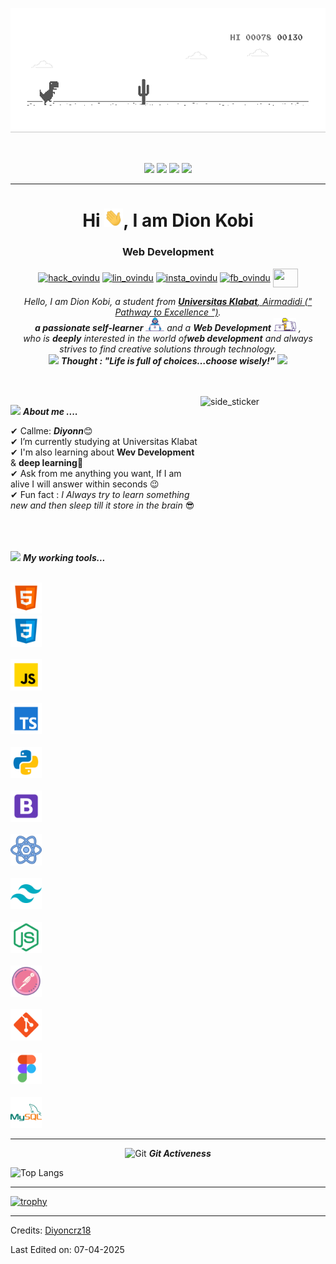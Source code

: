 <p align="center">
  <img src="https://github.com/Diyoncrz18/AssetCodeIcon/blob/main/Assets/dino.gif" height="200"/>
</p>
<br>

<p align="left"> 
 </p>
 <p align="center">
<img src="https://img.shields.io/badge/Age-18-blue" />
  <img src="https://img.shields.io/badge/Focus-Web%20Development-brightgreen" />
  <img src="https://img.shields.io/badge/Lives-Airmadidi%20-success" />
  <img src="https://img.shields.io/badge/Languages-Indonesia%20%26%20English-brightgreen" />
</p>
<hr>
<h1 align="center">Hi <img src="https://github.com/Diyoncrz18/AssetCodeIcon/blob/main/Assets/Hi.gif" width="30px">, I am Dion Kobi </h1>
<h3 align="center">Web Development </h3>
<p align="center">
<a href="https://www.hackerrank.com/profile/dkobi16" target="blank"><img align="center" src="https://cdn.worldvectorlogo.com/logos/hackerrank.svg" alt="hack_ovindu" height="30" width="40" /></a>
<a href="https://www.linkedin.com/in/dion-kobi-b1186b312/" target="blank"><img align="center" src="https://res.cloudinary.com/dzsvjyxrf/image/upload/v1744011128/linkedin_xjfgzq.png" alt="lin_ovindu" height="30" width="40" /></a>  
<a href="https://www.instagram.com/diyoncrz_/" target="blank"><img align="center" src="https://res.cloudinary.com/dzsvjyxrf/image/upload/v1744010926/instagram_fyx3d4.png" alt="insta_ovindu" height="30" width="40" /></a>
<a href="https://web.facebook.com/profile.php?id=100009843961085" target="blank"><img align="center" src="https://res.cloudinary.com/dzsvjyxrf/image/upload/v1744011127/facebook_lrildg.png" alt="fb_ovindu" height="30" width="40" /></a>
 <a href = "mailto: dkobi16@gmail.com"><img align="center" src="https://res.cloudinary.com/dzsvjyxrf/image/upload/v1744011128/gmail_om88mz.png" height="30" width="40" /></a>
</p>
</p>

<p align="center">
  <em>
    Hello, I am Dion Kobi, a student from <a href="https://uom.lk/"> <b>Universitas Klabat</b>, Airmadidi (" Pathway to Excellence ")</a>. <br>
    <b>a passionate self-learner</b> <img src="https://github.com/Diyoncrz18/AssetCodeIcon/blob/main/Assets/Developer.gif" width="30px"> and a <b>Web Development</b>&nbsp;<img src="https://github.com/Diyoncrz18/AssetCodeIcon/blob/main/Assets/Designer.gif" width="36px">&nbsp,<br>who is <b>deeply</b>
    interested in the world of<b>web development</b> and always strives to find creative solutions through technology.
  </em> 
  <br>
  <img src="https://media.giphy.com/media/gH3LO09IOiZIqePwv9/giphy.gif" width="50" /> <b><i align="center">Thought : "Life is full of choices…choose wisely!”</i></b> <img src="https://media.giphy.com/media/qjqUcgIyRjsl2/giphy.gif" width="50" />
</p>
<br><br>
<img align="right" width=200px height=200px alt="side_sticker" src="https://media.giphy.com/media/TEnXkcsHrP4YedChhA/giphy.gif" />

<img src="https://media.giphy.com/media/iY8CRBdQXODJSCERIr/giphy.gif" width="30px">&nbsp;**_About me ...._**

✔ Callme: **_Diyonn_**😊 <br>
✔ I’m currently studying at Universitas Klabat
✔ I'm also learning about **Wev Development** & **deep learning**🥰<br>
✔ Ask from me anything you want, If I am alive I will answer within seconds 😉<br>
✔ Fun fact : _I Always try to learn something new and then sleep till it store in the brain_ 😎<br><br><br><br>

<img src="https://media.giphy.com/media/iY8CRBdQXODJSCERIr/giphy.gif" width="30px">&nbsp;**_My working tools..._**

<p align="left">
  
  <code> <img height="50" src="https://github.com/Diyoncrz18/AssetCodeIcon/blob/main/Assets/skill/html.svg"></code>
  <code> <img height="50" src="https://github.com/Diyoncrz18/AssetCodeIcon/blob/main/Assets/skill/css.svg"> </code>
  <code> <img height="50" src="https://github.com/Diyoncrz18/AssetCodeIcon/blob/main/Assets/skill/javascript.svg"> </code>
  <code> <img height="50" src="https://github.com/Diyoncrz18/AssetCodeIcon/blob/main/Assets/skill/typescript.svg"> </code>
  <code> <img height="50" src="https://github.com/Diyoncrz18/AssetCodeIcon/blob/main/Assets/skill/python.svg"> </code>
  <code> <img height="50" src="https://github.com/Diyoncrz18/AssetCodeIcon/blob/main/Assets/skill/bootstrap.svg"> </code>
  <code> <img height="50" src="https://github.com/Diyoncrz18/AssetCodeIcon/blob/main/Assets/skill/react.svg"> </code>
  <code> <img height="50" src="https://github.com/Diyoncrz18/AssetCodeIcon/blob/main/Assets/skill/tailwind.svg"> </code>
  <code> <img height="50" src="https://github.com/Diyoncrz18/AssetCodeIcon/blob/main/Assets/skill/nodejs.svg"> </code>
  <code> <img height="50" src="https://github.com/Diyoncrz18/AssetCodeIcon/blob/main/Assets/skill/postman.svg"> </code>
  <code> <img height="50" src="https://github.com/Diyoncrz18/AssetCodeIcon/blob/main/Assets/skill/git.svg"> </code>
  <code> <img height="50" src="https://github.com/Diyoncrz18/AssetCodeIcon/blob/main/Assets/skill/figma.svg"> </code>
  <code> <img height="50" src="https://github.com/Diyoncrz18/AssetCodeIcon/blob/main/Assets/skill/mysql.svg"> </code>

  <hr>
  <p align="center">
 <img src="https://media.giphy.com/media/W5eoZHPpUx9sapR0eu/giphy.gif" width="30px" alt="Git"/>&nbsp;<i><b>Git Activeness</b></i></p>
 
![Top Langs](https://github-readme-stats.vercel.app/api/top-langs/?username=Diyoncrz18&show_icons=true&locale=en&layout=compact&theme=chartreuse-dark)

<hr>

[![trophy](https://github-profile-trophy.vercel.app/?username=Diyoncrz18&theme=juicyfresh&no-bg=true)](https://github.com/ryo-ma/github-profile-trophy)

---

Credits: [Diyoncrz18](https://github.com/Diyoncrz18)

Last Edited on: 07-04-2025
